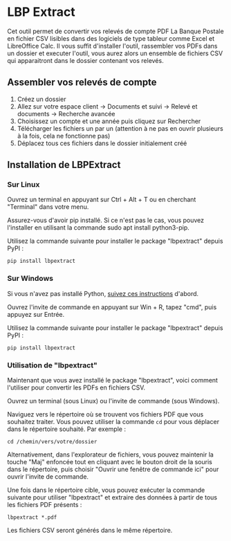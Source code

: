 # LBP Extract

Cet outil permet de convertir vos relevés de compte PDF La Banque Postale en fichier CSV lisibles dans des logiciels de type tableur comme Excel et LibreOffice Calc.
Il vous suffit d'installer l'outil, rassembler vos PDFs dans un dossier et executer l'outil, vous aurez alors un ensemble de fichiers CSV qui apparaitront dans le dossier contenant vos relevés. 

## Assembler vos relevés de compte

 1. Créez un dossier
 2. Allez sur votre espace client -> Documents et suivi -> Relevé et documents -> Recherche avancée
 3. Choisissez un compte et une année puis cliquez sur Rechercher
 4. Télécharger les fichiers un par un (attention à ne pas en ouvrir plusieurs à la fois, cela ne fonctionne pas)
 5. Déplacez tous ces fichiers dans le dossier initialement créé

## Installation de LBPExtract

### Sur Linux

Ouvrez un terminal en appuyant sur Ctrl + Alt + T ou en cherchant "Terminal" dans votre menu.

Assurez-vous d'avoir pip installé. Si ce n'est pas le cas, vous pouvez l'installer en utilisant la commande sudo apt install python3-pip.

Utilisez la commande suivante pour installer le package "lbpextract" depuis PyPI :

```
pip install lbpextract
```

### Sur Windows

Si vous n'avez pas installé Python, [suivez ces instructions](python-on-windows.md) d'abord.

Ouvrez l'invite de commande en appuyant sur Win + R, tapez "cmd", puis appuyez sur Entrée.

Utilisez la commande suivante pour installer le package "lbpextract" depuis PyPI :

```
pip install lbpextract
```

### Utilisation de "lbpextract"

Maintenant que vous avez installé le package "lbpextract", voici comment l'utiliser pour convertir les PDFs en fichiers CSV.

Ouvrez un terminal (sous Linux) ou l'invite de commande (sous Windows).

Naviguez vers le répertoire où se trouvent vos fichiers PDF que vous souhaitez traiter. Vous pouvez utiliser la commande `cd` pour vous déplacer dans le répertoire souhaité. Par exemple :

```
cd /chemin/vers/votre/dossier
```

Alternativement, dans l'explorateur de fichiers, vous pouvez maintenir la touche "Maj" enfoncée tout en cliquant avec le bouton droit de la souris dans le répertoire, puis choisir "Ouvrir une fenêtre de commande ici" pour ouvrir l'invite de commande.

Une fois dans le répertoire cible, vous pouvez exécuter la commande suivante pour utiliser "lbpextract" et extraire des données à partir de tous les fichiers PDF présents :

```
lbpextract *.pdf
```

Les fichiers CSV seront générés dans le même répertoire.